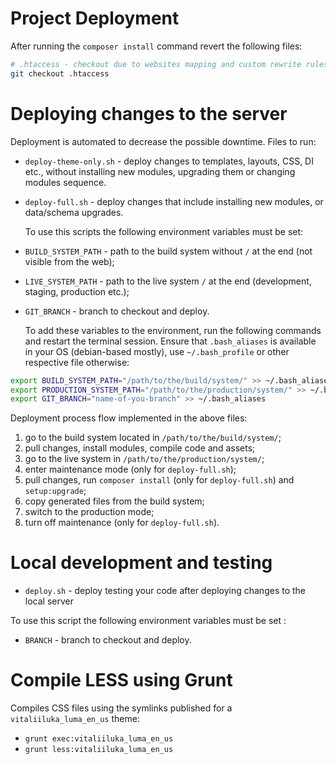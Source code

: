 # Project Deployment #

After running the `composer install` command revert the following files:

````bash
# .htaccess - checkout due to websites mapping and custom rewrite rules
git checkout .htaccess
````


# Deploying changes to the server #

Deployment is automated to decrease the possible downtime. Files to run:
- `deploy-theme-only.sh` - deploy changes to templates, layouts, CSS, DI etc., without installing new modules, upgrading
  them or changing modules sequence.
- `deploy-full.sh` - deploy changes that include installing new modules, or data/schema upgrades.
  

  To use this scripts the following environment variables must be set:
- `BUILD_SYSTEM_PATH` - path to the build system without `/` at the end (not visible from the web);
- `LIVE_SYSTEM_PATH` - path to the live system `/` at the end (development, staging, production etc.);
- `GIT_BRANCH` - branch to checkout and deploy.


  To add these variables to the environment, run the following commands and restart the terminal session. Ensure that
  `.bash_aliases` is available in your OS (debian-based mostly), use `~/.bash_profile` or other respective file otherwise:

```bash
export BUILD_SYSTEM_PATH="/path/to/the/build/system/" >> ~/.bash_aliases
export PRODUCTION_SYSTEM_PATH="/path/to/the/production/system/" >> ~/.bash_aliases
export GIT_BRANCH="name-of-you-branch" >> ~/.bash_aliases
```

Deployment process flow implemented in the above files:

1) go to the build system located in `/path/to/the/build/system/`;
2) pull changes, install modules, compile code and assets;
3) go to the live system in `/path/to/the/production/system/`;
4) enter maintenance mode (only for `deploy-full.sh`);
5) pull changes, run `composer install` (only for `deploy-full.sh`) and `setup:upgrade`;
6) copy generated files from the build system;
7) switch to the production mode;
8) turn off maintenance (only for `deploy-full.sh`).



# Local development and testing #

- `deploy.sh` - deploy testing your code after deploying changes to the local server

To use this script the following environment variables must be set :

- `BRANCH` - branch to checkout and deploy.





# Compile LESS using Grunt #
Compiles CSS files using the symlinks published for a `vitaliiluka_luma_en_us` theme:

- `grunt exec:vitaliiluka_luma_en_us`
- `grunt less:vitaliiluka_luma_en_us`




